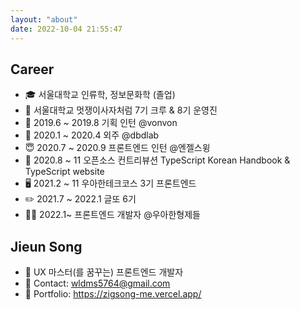 ```yaml
---
layout: "about"
date: 2022-10-04 21:55:47
---
```


## Career

- 🎓 서울대학교 인류학, 정보문화학 (졸업)
- 🦁 서울대학교 멋쟁이사자처럼 7기 크루 & 8기 운영진
- 🎰 2019.6 ~ 2019.8 기획 인턴 @vonvon
- 🦄 2020.1 ~ 2020.4 외주 @dbdlab
- 😇 2020.7 ~ 2020.9 프론트엔드 인턴 @엔젤스윙
- 👥 2020.8 ~ 11 오픈소스 컨트리뷰션 TypeScript Korean Handbook & TypeScript website
- 🖥 2021.2 ~ 11 우아한테크코스 3기 프론트엔드
- ✏️ 2021.7 ~ 2022.1 글또 6기
- 👩‍💻 2022.1~ 프론트엔드 개발자 @우아한형제들

## Jieun Song

- 🧐 UX 마스터(를 꿈꾸는) 프론트엔드 개발자
- 📧 Contact: wldms5764@gmail.com
- 📮 Portfolio: https://zigsong-me.vercel.app/
